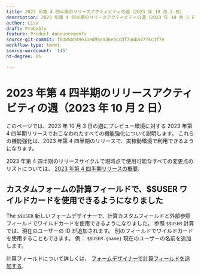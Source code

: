 ```yaml
---
title: 2023 年第 4 四半期のリリースアクティビティの週（2023 年 10 月 2 日）
description: 2023 年第 4 四半期のリリースアクティビティの週（2023 年 10 月 2 日）
author: Lisa
draft: Probably
feature: Product Announcements
source-git-commit: f0385bd49e11ed95ea36e4ccdf7a6ba4774c3f7e
workflow-type: tm+mt
source-wordcount: '145'
ht-degree: 0%

---
```


# 2023 年第 4 四半期のリリースアクティビティの週（2023 年 10 月 2 日）

このページでは、2023 年 10 月 3 日の週にプレビュー環境に対する 2023 年第 4 四半期リリースでおこなわれたすべての機能強化について説明します。 これらの機能強化は、2023 年第 4 四半期のリリースで、実稼動環境で利用できるようになります。

2023 年第 4 四半期のリリースサイクルで現時点で使用可能なすべての変更点のリストについては、 [2023 年第 4 四半期リリースの概要](/help/quicksilver/product-announcements/product-releases/23-q4-release-activity/23-q4-release-overview.md).

## カスタムフォームの計算フィールドで、$$USER ワイルドカードを使用できるようになりました

The `$$USER` 新しいフォームデザイナーで、計算カスタムフィールドと外部参照フィールドでワイルドカードを使用できるようになりました。 参照 `$$USER` 計算では、現在のユーザーの ID が追加されます。 別のフィールドでワイルドカードを使用することもできます。 例： `$$USER.{name}` 現在のユーザーの名前を追加します。

計算フィールドについて詳しくは、 [フォームデザイナーで計算フィールドを追加する](/help/quicksilver/administration-and-setup/customize-workfront/create-manage-custom-forms/form-designer/design-a-form/add-a-calculated-field.md).


